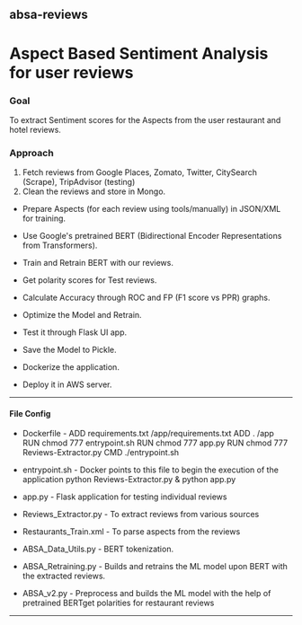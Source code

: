 ## absa-reviews
# Aspect Based Sentiment Analysis for user reviews


### Goal
To extract Sentiment scores for the Aspects from the user restaurant and hotel reviews.

### Approach
1. Fetch reviews from Google Places, Zomato, Twitter, CitySearch (Scrape), TripAdvisor (testing)
2. Clean the reviews and store in Mongo.
+ Prepare Aspects (for each review using tools/manually) in JSON/XML for training.

+ Use Google's pretrained BERT (Bidirectional Encoder Representations from Transformers).
+ Train and Retrain BERT with our reviews.
+ Get polarity scores for Test reviews.

+ Calculate Accuracy through ROC and FP (F1 score vs PPR) graphs. 
+ Optimize the Model and Retrain.
+ Test it through Flask UI app.

+ Save the Model to Pickle.
+ Dockerize the application.
+ Deploy it in AWS server.

----

#### File Config

* Dockerfile			- 	ADD requirements.txt /app/requirements.txt
					ADD . /app
					RUN chmod 777 entrypoint.sh
					RUN chmod 777 app.py
					RUN chmod 777 Reviews-Extractor.py
					CMD ./entrypoint.sh

* entrypoint.sh			- Docker points to this file to begin the execution of the application
					python Reviews-Extractor.py &
					python app.py

* app.py				- Flask application for testing individual reviews							

* Reviews_Extractor.py 		- To extract reviews from various sources

* Restaurants_Train.xml		- To parse aspects from the reviews

* ABSA_Data_Utils.py		- BERT tokenization.

* ABSA_Retraining.py		- Builds and retrains the ML model upon BERT with the extracted reviews.

* ABSA_v2.py			- Preprocess and builds the ML model with the help of pretrained BERTget polarities for restaurant reviews

----

